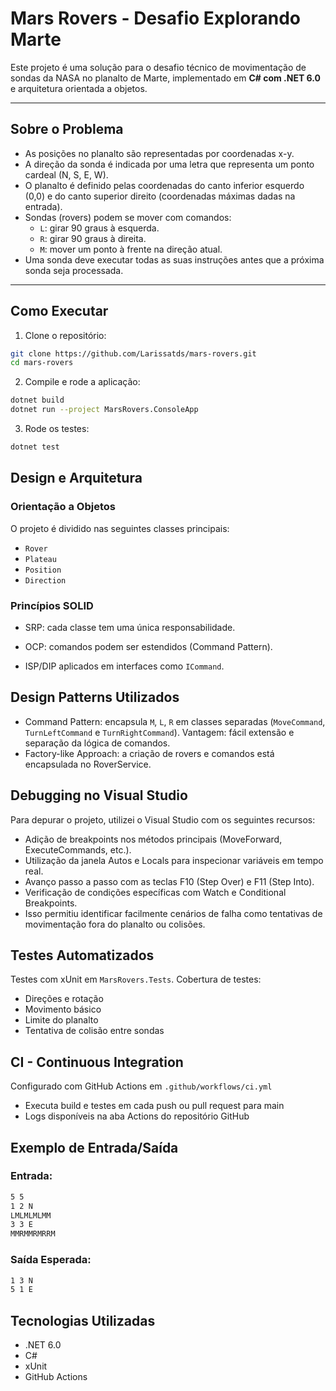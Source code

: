 # Mars Rovers - Desafio Explorando Marte

Este projeto é uma solução para o desafio técnico de movimentação de sondas da NASA no planalto de Marte, implementado em **C# com .NET 6.0** e arquitetura orientada a objetos.

---

## Sobre o Problema

- As posições no planalto são representadas por coordenadas x-y.
- A direção da sonda é indicada por uma letra que representa um ponto cardeal (N, S, E, W).
- O planalto é definido pelas coordenadas do canto inferior esquerdo (0,0) e do canto superior direito (coordenadas máximas dadas na entrada).
- Sondas (rovers) podem se mover com comandos:
  - `L`: girar 90 graus à esquerda.
  - `R`: girar 90 graus à direita.
  - `M`:  mover um ponto à frente na direção atual.
- Uma sonda deve executar todas as suas instruções antes que a próxima sonda seja processada.

---

## Como Executar

1. Clone o repositório:

  ```bash
  git clone https://github.com/Larissatds/mars-rovers.git
  cd mars-rovers
  ```

2. Compile e rode a aplicação:

  ```bash
  dotnet build
  dotnet run --project MarsRovers.ConsoleApp
  ```

3. Rode os testes:

  ```bash
  dotnet test
  ```

## Design e Arquitetura
### Orientação a Objetos
O projeto é dividido nas seguintes classes principais:
- `Rover`
- `Plateau`
- `Position`
- `Direction`

### Princípios SOLID

- SRP: cada classe tem uma única responsabilidade.

- OCP: comandos podem ser estendidos (Command Pattern).

- ISP/DIP aplicados em interfaces como `ICommand`.

## Design Patterns Utilizados
- Command Pattern: encapsula `M`, `L`, `R` em classes separadas (`MoveCommand`, `TurnLeftCommand` e `TurnRightCommand`).
Vantagem: fácil extensão e separação da lógica de comandos.
- Factory-like Approach: a criação de rovers e comandos está encapsulada no RoverService.

## Debugging no Visual Studio
Para depurar o projeto, utilizei o Visual Studio com os seguintes recursos:
- Adição de breakpoints nos métodos principais (MoveForward, ExecuteCommands, etc.).
- Utilização da janela Autos e Locals para inspecionar variáveis em tempo real.
- Avanço passo a passo com as teclas F10 (Step Over) e F11 (Step Into).
- Verificação de condições específicas com Watch e Conditional Breakpoints.
- Isso permitiu identificar facilmente cenários de falha como tentativas de movimentação fora do planalto ou colisões.

## Testes Automatizados
Testes com xUnit em `MarsRovers.Tests`.
Cobertura de testes:
- Direções e rotação
- Movimento básico
- Limite do planalto
- Tentativa de colisão entre sondas

## CI - Continuous Integration
Configurado com GitHub Actions em `.github/workflows/ci.yml`
- Executa build e testes em cada push ou pull request para main
- Logs disponíveis na aba Actions do repositório GitHub

## Exemplo de Entrada/Saída
### Entrada:
```bash
5 5
1 2 N
LMLMLMLMM
3 3 E
MMRMMRMRRM
```

### Saída Esperada:
```bash
1 3 N
5 1 E
```

## Tecnologias Utilizadas
- .NET 6.0
- C#
- xUnit
- GitHub Actions
